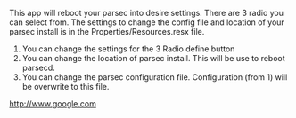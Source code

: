 This app will reboot your parsec into desire settings. There are 3 radio you can select from.  The settings to change the config file and location of your parsec install is in the Properties/Resources.resx file.

1. You can change the settings for the 3 Radio define button
2. You can change the location of parsec install. This will be use to reboot parsecd.
3. You can change the parsec configuration file. Configuration (from 1) will be overwrite to this file.

http://www.google.com
